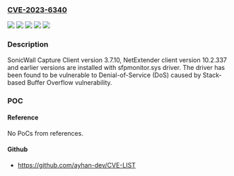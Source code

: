 ### [CVE-2023-6340](https://cve.mitre.org/cgi-bin/cvename.cgi?name=CVE-2023-6340)
![](https://img.shields.io/static/v1?label=Product&message=Capture%20Client&color=blue)
![](https://img.shields.io/static/v1?label=Product&message=NetExtender&color=blue)
![](https://img.shields.io/static/v1?label=Version&message=%3D%2010.2.337%20and%20earlier%20versions%20&color=brighgreen)
![](https://img.shields.io/static/v1?label=Version&message=%3D%203.7.10%20and%20earlier%20versions%20&color=brighgreen)
![](https://img.shields.io/static/v1?label=Vulnerability&message=CWE-121%20Stack-based%20Buffer%20Overflow&color=brighgreen)

### Description

SonicWall Capture Client version 3.7.10, NetExtender client version 10.2.337 and earlier versions are installed with sfpmonitor.sys driver.  The driver has been found to be vulnerable to Denial-of-Service (DoS) caused by Stack-based Buffer Overflow vulnerability.

### POC

#### Reference
No PoCs from references.

#### Github
- https://github.com/ayhan-dev/CVE-LIST

